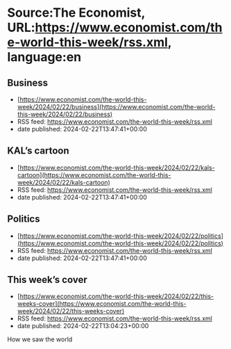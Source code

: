 # Source:The Economist, URL:https://www.economist.com/the-world-this-week/rss.xml, language:en

## Business
 - [https://www.economist.com/the-world-this-week/2024/02/22/business](https://www.economist.com/the-world-this-week/2024/02/22/business)
 - RSS feed: https://www.economist.com/the-world-this-week/rss.xml
 - date published: 2024-02-22T13:47:41+00:00



## KAL’s cartoon
 - [https://www.economist.com/the-world-this-week/2024/02/22/kals-cartoon](https://www.economist.com/the-world-this-week/2024/02/22/kals-cartoon)
 - RSS feed: https://www.economist.com/the-world-this-week/rss.xml
 - date published: 2024-02-22T13:47:41+00:00



## Politics
 - [https://www.economist.com/the-world-this-week/2024/02/22/politics](https://www.economist.com/the-world-this-week/2024/02/22/politics)
 - RSS feed: https://www.economist.com/the-world-this-week/rss.xml
 - date published: 2024-02-22T13:47:41+00:00



## This week’s cover
 - [https://www.economist.com/the-world-this-week/2024/02/22/this-weeks-cover](https://www.economist.com/the-world-this-week/2024/02/22/this-weeks-cover)
 - RSS feed: https://www.economist.com/the-world-this-week/rss.xml
 - date published: 2024-02-22T13:04:23+00:00

How we saw the world

